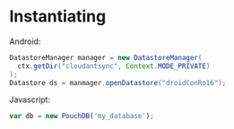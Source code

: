 # Instantiating

Android:
```java
DatastoreManager manager = new DatastoreManager(
  ctx.getDir("cloudantsync", Context.MODE_PRIVATE)
);
Datastore ds = manmager.openDatastore("droidConRo16");
```

Javascript:
```javascript
var db = new PouchDB('my_database');
```
